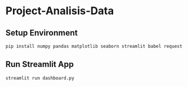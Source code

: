 # Project-Analisis-Data

## Setup Environment
```
pip install numpy pandas matplotlib seaborn streamlit babel request
```

## Run Streamlit App
```
streamlit run dashboard.py
```
